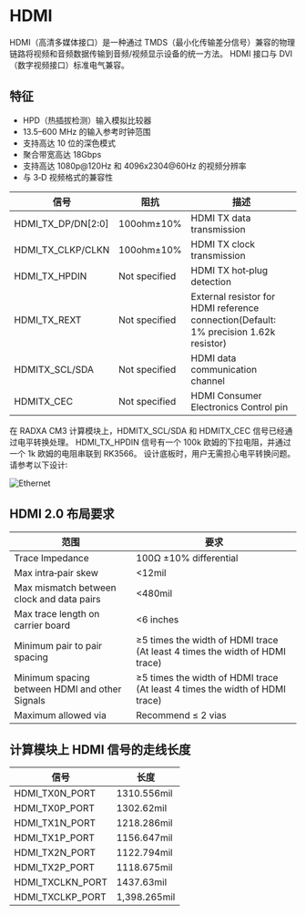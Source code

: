 ﻿---
sidebar_label: 'HDMI'
sidebar_position: 10
---

# HDMI

HDMI（高清多媒体接口）是一种通过 TMDS（最小化传输差分信号）兼容的物理链路将视频和音频数据传输到音频/视频显示设备的统一方法。 HDMI 接口与 DVI（数字视频接口）标准电气兼容。

## 特征

- HPD（热插拔检测）输入模拟比较器
- 13.5–600 MHz 的输入参考时钟范围  
- 支持高达 10 位的深色模式  
- 聚合带宽高达 18Gbps  
- 支持高达 1080p@120Hz 和 4096x2304@60Hz 的视频分辨率  
- 与 3‑D 视频格式的兼容性  

|  信号  | 阻抗  |  描述  |
|----------|------------|---------------|
|HDMI_TX_DP/DN[2꞉0] | 100ohm±10% | HDMI TX data transmission   |
|HDMI_TX_CLKP/CLKN  | 100ohm±10% | HDMI TX clock transmission  |
|HDMI_TX_HPDIN      |Not specified | HDMI TX hot‑plug detection|
|HDMI_TX_REXT       |Not specified |External resistor for HDMI reference connection(Default꞉ 1% precision 1.62k resistor)  |
|HDMITX_SCL/SDA     |Not specified |HDMI data communication channel  |
|HDMITX_CEC         |Not specified |HDMI Consumer Electronics Control pin  |

在 RADXA CM3 计算模块上，HDMITX_SCL/SDA 和 HDMITX_CEC 信号已经通过电平转换处理。 HDMI_TX_HPDIN 信号有一个 100k 欧姆的下拉电阻，并通过一个 1k 欧姆的电阻串联到 RK3566。 设计底板时，用户无需担心电平转换问题。 请参考以下设计꞉ 

![Ethernet](/img/cm3/hdmi-design.webp)

## HDMI 2.0 布局要求

|范围   |  要求  |
|-------------|---------------|
|Trace Impedance  | 100Ω ±10% differential |
|Max intra‑pair skew | <12mil |
|Max mismatch between clock and data pairs | <480mil |
|Max trace length on carrier board | <6 inches  |
|Minimum pair to pair spacing | ≥5 times the width of HDMI trace (At least 4 times the width of HDMI trace)  |
|Minimum spacing between HDMI and other Signals  | ≥5 times the width of HDMI trace (At least 4 times the width of HDMI trace)  |
|Maximum allowed via | Recommend ≤ 2 vias  |

## 计算模块上 HDMI 信号的走线长度

|信号 | 长度 |
|-------|--------|
|HDMI_TX0N_PORT | 1310.556mil |
|HDMI_TX0P_PORT | 1302.62mil |
|HDMI_TX1N_PORT | 1218.286mil |
|HDMI_TX1P_PORT | 1156.647mil | 
|HDMI_TX2N_PORT | 1122.794mil |
|HDMI_TX2P_PORT | 1118.675mil |
|HDMI_TXCLKN_PORT | 1437.63mil |
|HDMI_TXCLKP_PORT | 1,398.265mil |
